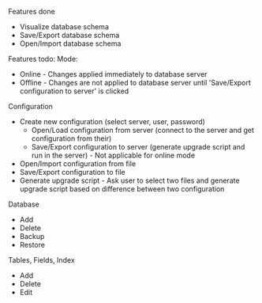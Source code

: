 Features done
- Visualize database schema
- Save/Export database schema
- Open/Import database schema

Features todo:
Mode:
  - Online - Changes applied immediately to database server
  - Offline - Changes are not applied to database server until 'Save/Export configuration to server' is clicked

Configuration
  - Create new configuration (select server, user, password)
    - Open/Load configuration from server (connect to the server and get configuration from their)
    - Save/Export configuration to server (generate upgrade script and run in the server) - Not applicable for online mode
  - Open/Import configuration from file
  - Save/Export configuration to file
  - Generate upgrade script - Ask user to select two files and generate upgrade script based on difference between two configuration

Database
  - Add
  - Delete
  - Backup
  - Restore

Tables, Fields, Index
  - Add
  - Delete
  - Edit
